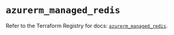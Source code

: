 # `azurerm_managed_redis`

Refer to the Terraform Registry for docs: [`azurerm_managed_redis`](https://registry.terraform.io/providers/hashicorp/azurerm/4.50.0/docs/resources/managed_redis).
